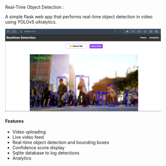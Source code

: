 Real-Time Object Detection :

A simple flask web app that performs real-time object detection in video using YOLOv5 ultralytics. 


![Demo](demo.png)

#### Features
- Video uploading
- Live video feed
- Real-time object detection and bounding boxes
- Confidence score display
- Sqlite database to log detections
- Analytics